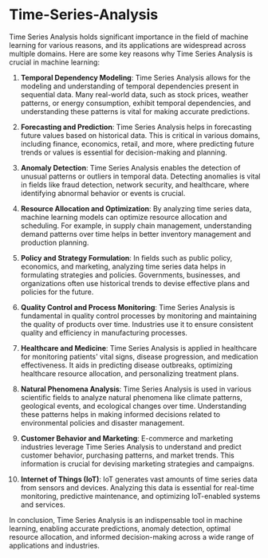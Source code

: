 # Time-Series-Analysis
Time Series Analysis holds significant importance in the field of machine learning for various reasons, and its applications are widespread across multiple domains. Here are some key reasons why Time Series Analysis is crucial in machine learning:

1. **Temporal Dependency Modeling**:
   Time Series Analysis allows for the modeling and understanding of temporal dependencies present in sequential data. Many real-world data, such as stock prices, weather patterns, or energy consumption, exhibit temporal dependencies, and understanding these patterns is vital for making accurate predictions.

2. **Forecasting and Prediction**:
   Time Series Analysis helps in forecasting future values based on historical data. This is critical in various domains, including finance, economics, retail, and more, where predicting future trends or values is essential for decision-making and planning.

3. **Anomaly Detection**:
   Time Series Analysis enables the detection of unusual patterns or outliers in temporal data. Detecting anomalies is vital in fields like fraud detection, network security, and healthcare, where identifying abnormal behavior or events is crucial.

4. **Resource Allocation and Optimization**:
   By analyzing time series data, machine learning models can optimize resource allocation and scheduling. For example, in supply chain management, understanding demand patterns over time helps in better inventory management and production planning.

5. **Policy and Strategy Formulation**:
   In fields such as public policy, economics, and marketing, analyzing time series data helps in formulating strategies and policies. Governments, businesses, and organizations often use historical trends to devise effective plans and policies for the future.

6. **Quality Control and Process Monitoring**:
   Time Series Analysis is fundamental in quality control processes by monitoring and maintaining the quality of products over time. Industries use it to ensure consistent quality and efficiency in manufacturing processes.

7. **Healthcare and Medicine**:
   Time Series Analysis is applied in healthcare for monitoring patients' vital signs, disease progression, and medication effectiveness. It aids in predicting disease outbreaks, optimizing healthcare resource allocation, and personalizing treatment plans.

8. **Natural Phenomena Analysis**:
   Time Series Analysis is used in various scientific fields to analyze natural phenomena like climate patterns, geological events, and ecological changes over time. Understanding these patterns helps in making informed decisions related to environmental policies and disaster management.

9. **Customer Behavior and Marketing**:
   E-commerce and marketing industries leverage Time Series Analysis to understand and predict customer behavior, purchasing patterns, and market trends. This information is crucial for devising marketing strategies and campaigns.

10. **Internet of Things (IoT)**:
    IoT generates vast amounts of time series data from sensors and devices. Analyzing this data is essential for real-time monitoring, predictive maintenance, and optimizing IoT-enabled systems and services.

In conclusion, Time Series Analysis is an indispensable tool in machine learning, enabling accurate predictions, anomaly detection, optimal resource allocation, and informed decision-making across a wide range of applications and industries.
